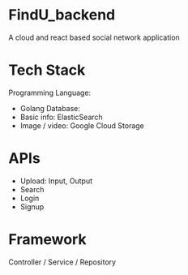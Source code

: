 # FindU_backend
A cloud and react based social network application

# Tech Stack
Programming Language:
- Golang
Database:
- Basic info: ElasticSearch
- Image / video: Google Cloud Storage

# APIs
- Upload: Input, Output 
- Search
- Login
- Signup

# Framework
Controller / Service / Repository
